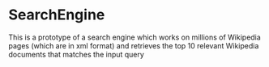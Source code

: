 # SearchEngine
This is a prototype of a search engine which works on millions of Wikipedia pages (which are in xml format) and retrieves the top 10 relevant Wikipedia documents that matches the input query
